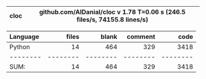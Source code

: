cloc|github.com/AlDanial/cloc v 1.78  T=0.06 s (246.5 files/s, 74155.8 lines/s)
--- | ---

Language|files|blank|comment|code
:-------|-------:|-------:|-------:|-------:
Python|14|464|329|3418
--------|--------|--------|--------|--------
SUM:|14|464|329|3418
